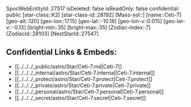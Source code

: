 ﻿---
location: [-10.18,-17.15,120]
type: Star
tags:
- astro/Star

---
SpocWebEntityId: 27517
isDeleted: false
isReadOnly: false
confidential: public
[star-class::K2]
[star-class-id::28192]
[Mass-sol::]
[name::Ceti-7]
[geo-alt::120]
[geo-lon::17.15]
[geo-lat::-10.18]
[geo-lon-v::0.015]
[geo-lat-v::-0.13]
[bright-min::35]
[bright-max::35]
[Zodiac-index::7]
[ZodiacId::28103]
[NextStarId::27547]



## Confidential Links & Embeds: 
- [[../../../_public/astro/Star/Ceti-7.md|Ceti-7]] 
- [[../../../_internal/astro/Star/Ceti-7.internal|Ceti-7.internal]] 
- [[../../../_protect/astro/Star/Ceti-7.protect|Ceti-7.protect]] 
- [[../../../_private/astro/Star/Ceti-7.private|Ceti-7.private]] 
- [[../../../_personal/astro/Star/Ceti-7.personal|Ceti-7.personal]] 
- [[../../../_secret/astro/Star/Ceti-7.secret|Ceti-7.secret]]

